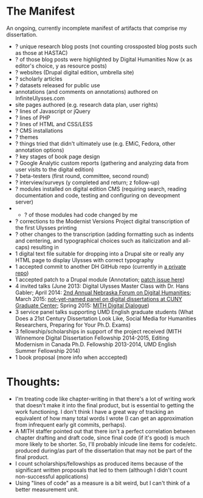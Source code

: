 # The Manifest
An ongoing, currently incomplete manifest of artifacts that comprise my dissertation.
+ ? unique research blog posts (not counting crossposted blog posts such as those at HASTAC)
+ ? of those blog posts were highlighted by Digital Humanities Now (x as editor's choice, y as resource posts)
+ ? websites (Drupal digital edition, umbrella site)
+ ? scholarly articles
+ ? datasets released for public use
+ annotations (and comments on annotations) authored on InfiniteUlysses.com
+ site pages authored (e.g. research data plan, user rights)
+ ? lines of Javascript or jQuery
+ ? lines of PHP
+ ? lines of HTML and CSS/LESS
+ ? CMS installations
+ ? themes
+ ? things tried that didn't ultimately use (e.g. EMiC, Fedora, other annotation options)
+ ? key stages of book page design
+ ? Google Analytic custom reports (gathering and analyzing data from user visits to the digital edition)
+ ? beta-testers (first round, committee, second round)
+ ? interview/surveys (y completed and return; z follow-up)
+ ? modules installed on digital edition CMS (requiring search, reading documentation and code, testing and configuring on deveopment server)
+ + ? of those modules had code changed by me
+ ? corrections to the Modernist Versions Project digital transcription of the first Ulysses printing
+ ? other changes to the transcription (adding formatting such as indents and centering, and typographical choices such as italicization and all-caps) resulting in
+ 1 digital text file suitable for dropping into a Drupal site or really any HTML page to display Ulysses with correct typography
+ 1 accepted commit to another DH GitHub repo (currently in [a private repo](https://github.com/LacunaStories/Drupal-Master/commit/a2b3d1c317625e7427de11b549a8b6e653442af3))
+ 1 accepted patch to a Drupal module (Annotation; [patch issue here](https://www.drupal.org/node/2329271))
+ 4 invited talks (June 2013: Digital Ulysses Master Class with Dr. Hans Gabler; April 2014: [2nd Annual Nebraska Forum on Digital Humanities](http://cdrh.unl.edu/news-events/nebraskaforum); March 2015: [not-yet-named panel on digital dissertations at CUNY Graduate Center](http://digitalfellows.commons.gc.cuny.edu/digital-dissertations/); Spring 2015: [MITH Digital Dialogue](http://mith.umd.edu/digitaldialogues))
+ 3 service panel talks supporting UMD English graduate students (What Does a 21st Century Dissertation Look Like, Social Media for Humanities Researchers, Preparing for Your Ph.D. Exams)
+ 3 fellowship/scholarships in support of the project received (MITH Winnemore Digital Dissertation Fellowship 2014-2015, Editing Modernism in Canada Ph.D. Fellowship 2013-2014, UMD English Summer Fellowship 2014)
+ 1 book proposal (more info when acccepted)

# Thoughts:
+ I'm treating code like chapter-writing in that there's a lot of writing work that doesn't make it into the final product, but is essential to getting the work functioning. I don't think I have a great way of tracking an equivalent of how many total words I wrote (I can get an approximation from infrequent early git commits, perhaps).
+ A MITH staffer pointed out that there isn't a perfect correlation between chapter drafting and draft code, since final code (if it's good) is much more likely to be shorter. So, I'll probably inlcude line items for code/etc. produced during/as part of the dissertation that may not be part of the final product.
+ I count scholarships/fellowships as produced items because of the significant written proposals that led to them (although I didn't count non-successful applications)
+ Using "lines of code" as a measure is a bit weird, but I can't think of a better measurement unit.
